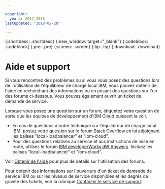 ```yaml
---

copyright:
  years: 2017,2018
lastupdated: "2018-02-28"

---
```


{:shortdesc: .shortdesc}
{:new_window: target="_blank"}
{:codeblock: .codeblock}
{:pre: .pre}
{:screen: .screen}
{:tip: .tip}
{:download: .download}

# Aide et support

Si vous rencontrez des problèmes ou si vous vous posez des questions lors de l'utilisation de l'équilibreur de charge local IBM, vous pouvez obtenir de l'aide en recherchant des informations ou en posant des questions sur l'un des forums ci-dessous. Vous pouvez également ouvrir un ticket de demande de service.

Lorsque vous posez une question sur un forum, étiquetez votre question de sorte que les équipes de développement d'IBM Cloud puissent la voir.

* En cas de questions d'ordre technique sur l'équilibreur de charge local IBM, postez votre question sur le forum [Stack Overflow](https://stackoverflow.com/search?q=local-loadbalancer+ibm-bluemix) en lui adjoignant les balises "local-loadbalancer" et "ibm-cloud".
* Pour des questions relatives au service et aux instructions de mise en route, utilisez le forum [IBM developerWorks dW Answers](https://developer.ibm.com/answers/topics/local-loadbalancer.html?smartspace=ibm-cloud). Incluez les balises "local-loadbalancer" et "ibm-cloud".

Voir [Obtenir de l'aide](https://console.bluemix.net/docs/support/index.html#getting-help) pour plus de détails sur l'utilisation des forums.

Pour obtenir des informations sur l'ouverture d'un ticket de demande de service IBM ou sur les niveaux de service disponibles et les degrés de gravité des tickets, voir la rubrique [Contacter le service de support](https://console.bluemix.net/docs/support/index.html#contacting-support).
